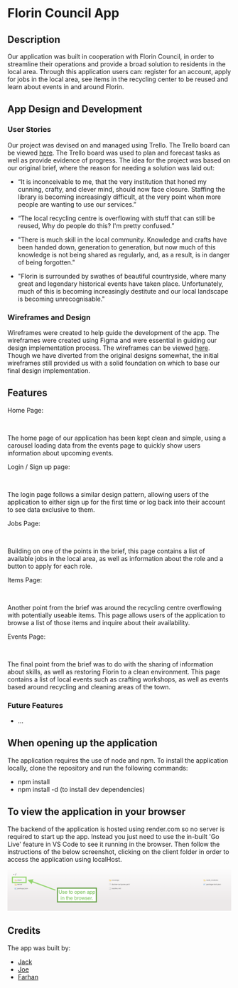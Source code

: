 # Florin Council App

## Description

Our application was built in cooperation with Florin Council, in order to streamline their operations and provide a broad solution to residents in the local area. Through this application users can: register for an account, apply for jobs in the local area, see items in the recycling center to be reused and learn about events in and around Florin.

## App Design and Development

### User Stories

Our project was devised on and managed using Trello. The Trello board can be viewed [here](https://trello.com/b/jrhtUcgq/project). The Trello board was used to plan and forecast tasks as well as provide evidence of progress. The idea for the project was based on our original brief, where the reason for needing a solution was laid out:

* “It is inconceivable to me, that the very institution that honed my cunning, crafty, and clever mind, should now face closure. Staffing the library is becoming increasingly difficult, at the very point when more people are wanting to use our services.”

* “The local recycling centre is overflowing with stuff that can still be reused, Why do people do this? I'm pretty confused.”

* "There is much skill in the local community. Knowledge and crafts have been handed down, generation to generation, but now much of this knowledge is not being shared as regularly, and, as a result, is in danger of being forgotten."
  
* "Florin is surrounded by swathes of beautiful countryside, where many great and legendary historical events have taken place. Unfortunately, much of this is becoming increasingly destitute and our local landscape is becoming unrecognisable."
  


### Wireframes and Design

Wireframes were created to help guide the development of the app. The wireframes were created using Figma and were essential in guiding our design implementation process. The wireframes can be viewed [here](https://www.figma.com/file/AiWZd2D0tZwDRrv3ovDqfB/Untitled?node-id=0-1&t=QGeePVAeYXmr6lM6-0). Though we have diverted from the original designs somewhat, the initial wireframes still provided us with a solid foundation on which to base our final design implementation.


## Features

Home Page:

![]()

The home page of our application has been kept clean and simple, using a carousel loading data from the events page to quickly show users information about upcoming events.

Login / Sign up page:

![]()

The login page follows a similar design pattern, allowing users of the application to either sign up for the first time or log back into their account to see data exclusive to them.

Jobs Page:

![]()

Building on one of the points in the brief, this page contains a list of available jobs in the local area, as well as information about the role and a button to apply for each role.

Items Page: 

![]()

Another point from the brief was around the recycling centre overflowing with potentially useable items. This page allows users of the application to browse a list of those items and inquire about their availability.

Events Page:

![]()

The final point from the brief was to do with the sharing of information about skills, as well as restoring Florin to a clean environment. This page contains a list of local events such as crafting workshops, as well as events based around recycling and cleaning areas of the town.

### Future Features

* ...

## When opening up the application

The application requires the use of node and npm. To install the application locally, clone the repository and run the following commands:

* npm install
* npm install -d (to install dev dependencies)

## To view the application in your browser

The backend of the application is hosted using render.com so no server is required to start up the app. Instead you just need to use the in-built 'Go Live' feature in VS Code to see it running in the browser. Then follow the instructions of the below screenshot, clicking on the client folder in order to access the application using localHost.

![Go Live](./Screenshot%202023-03-30%20at%2014.47.21.png)


## Credits

The app was built by:

* [Jack](https://github.com/wag154)
* [Joe](https://github.com/woejaddicor)
* [Farhan](https://github.com/farhan3311)
